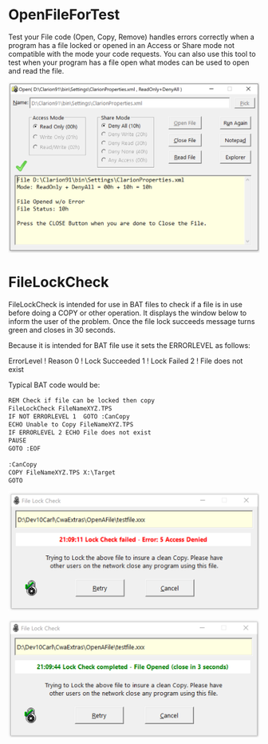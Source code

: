 # OpenFileForTest 

Test your File code (Open, Copy, Remove) handles errors correctly when a program has a
 file locked or opened in an Access or Share mode not compatible with the mode your
 code requests. You can also use this tool to test when your program has a file open
 what modes can be used to open and read the file.

![main window](images/readme.png)

# FileLockCheck

FileLockCheck is intended for use in BAT files to check if a file is in use before doing a COPY
 or other operation. It displays the window below to inform the user of the problem.
 Once the file lock succeeds message turns green and closes in 30 seconds.
 
Because it is intended for BAT file use it sets the ERRORLEVEL as follows:

ErrorLevel ! Reason
0 ! Lock Succeeded
1 ! Lock Failed
2 ! File does not exist

Typical BAT code would be:
```
REM Check if file can be locked then copy
FileLockCheck FileNameXYZ.TPS
IF NOT ERRORLEVEL 1  GOTO :CanCopy
ECHO Unable to Copy FileNameXYZ.TPS
IF ERRORLEVEL 2 ECHO File does not exist
PAUSE
GOTO :EOF

:CanCopy
COPY FileNameXYZ.TPS X:\Target
GOTO 
```

![main window](images/readme1.png)

![main window](images/readme2.png)
